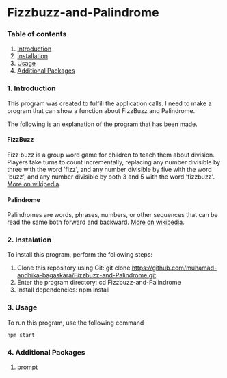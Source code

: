 # Fizzbuzz-and-Palindrome

### Table of contents
1. [Introduction](#1-introduction)
2. [Installation](#2-instalation)
3. [Usage](#3-usage)
4. [Additional Packages](#4-additional-packages)

### 1. Introduction
This program was created to fulfill the application calls. I need to make a program that can show a function about FizzBuzz and Palindrome.

The following is an explanation of the program that has been made.

#### FizzBuzz
Fizz buzz is a group word game for children to teach them about division. Players take turns to count incrementally, replacing any number divisible by three with the word 'fizz', and any number divisible by five with the word 'buzz', and any number divisible by both 3 and 5 with the word 'fizzbuzz'. [More on wikipedia](https://en.wikipedia.org/wiki/Fizz_buzz).

#### Palindrome
Palindromes are words, phrases, numbers, or other sequences that can be read the same both forward and backward. [More on wikipedia](https://en.wikipedia.org/wiki/Palindrome).

### 2. Instalation

To install this program, perform the following steps:

1. Clone this repository using Git: git clone https://github.com/muhamad-andhika-bagaskara/Fizzbuzz-and-Palindrome.git
2. Enter the program directory: cd Fizzbuzz-and-Palindrome
3. Install dependencies: npm install

### 3. Usage

To run this program, use the following command

```
npm start
```

### 4. Additional Packages

1. [prompt](https://www.npmjs.com/package/prompt)